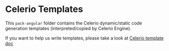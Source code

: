 # Celerio Templates

This `pack-angular` folder contains the Celerio dynamic/static code generation templates (interpreted/copied by Celerio Engine). 

If you want to help us write templates, please take a look at 
[Celerio template doc](http://www.jaxio.com/documentation/celerio/templates.html)

